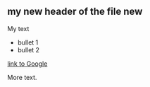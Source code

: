 ## my new header of the file new

My text

* bullet 1
* bullet 2

[link to Google](http.google.com)

More text.